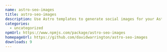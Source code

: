 ```yaml
---
name: astro-seo-images
title: astro-seo-images
description: Use Astro templates to generate social images for your Astro build
categories:
  - uncategorized
npmUrl: https://www.npmjs.com/package/astro-seo-images
homepageUrl: https://github.com/davidwarrington/astro-seo-images
downloads: 9
---
```

